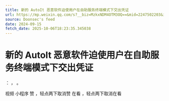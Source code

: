 ```yaml
---
title: 新的 AutoIt 恶意软件迫使用户在自助服务终端模式下交出凭证
url: https://mp.weixin.qq.com/s?__biz=MzkxNDM4OTM3OQ==&mid=2247502203&idx=5&sn=22a01ced3d59bd2c8d0d2deaddfb7dc4
source: Doonsec's feed
date: 2024-09-15
fetch_date: 2025-10-06T18:23:35.345038
---
```


# 新的 AutoIt 恶意软件迫使用户在自助服务终端模式下交出凭证

：
，
。

视频
小程序
赞
，轻点两下取消赞
在看
，轻点两下取消在看